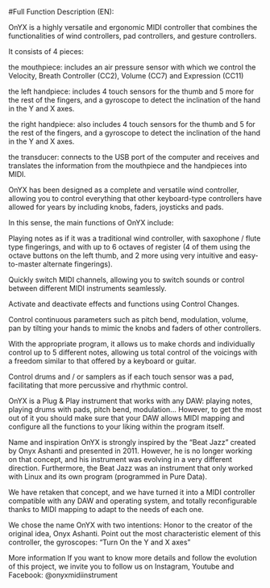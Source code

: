 #Full Function Description (EN):

OnYX is a highly versatile and ergonomic MIDI controller that combines the functionalities of wind controllers, pad controllers, and gesture controllers.

It consists of 4 pieces:

the mouthpiece: includes an air pressure sensor with which we control the Velocity, Breath Controller (CC2), Volume (CC7) and Expression (CC11)

the left handpiece: includes 4 touch sensors for the thumb and 5 more for the rest of the fingers, and a gyroscope to detect the inclination of the hand in the Y and X axes.

the right handpiece: also includes 4 touch sensors for the thumb and 5 for the rest of the fingers, and a gyroscope to detect the inclination of the hand in the Y and X axes.

the transducer: connects to the USB port of the computer and receives and translates the information from the mouthpiece and the handpieces into MIDI.

OnYX has been designed as a complete and versatile wind controller, allowing you to control everything that other keyboard-type controllers have allowed for years by including knobs, faders, joysticks and pads.

In this sense, the main functions of OnYX include:

Playing notes as if it was a traditional wind controller, with saxophone / flute type fingerings, and with up to 6 octaves of register (4 of them using the octave buttons on the left thumb, and 2 more using very intuitive and easy-to-master alternate fingerings).


Quickly switch MIDI channels, allowing you to switch sounds or control between different MIDI instruments seamlessly.


Activate and deactivate effects and functions using Control Changes.


Control continuous parameters such as pitch bend, modulation, volume, pan by tilting your hands to mimic the knobs and faders of other controllers.


With the appropriate program, it allows us to make chords and individually control up to 5 different notes, allowing us total control of the voicings with a freedom similar to that offered by a keyboard or guitar.


Control drums and / or samplers as if each touch sensor was a pad, facilitating that more percussive and rhythmic control.


OnYX is a Plug & Play instrument that works with any DAW: playing notes, playing drums with pads, pitch bend, modulation... However, to get the most out of it you should make sure that your DAW allows MIDI mapping and configure all the functions to your liking within the program itself.

Name and inspiration
OnYX is strongly inspired by the “Beat Jazz” created by Onyx Ashanti and presented in 2011. However, he is no longer working on that concept, and his instrument was evolving in a very different direction. Furthermore, the Beat Jazz was an instrument that only worked with Linux and its own program (programmed in Pure Data). 

We have retaken that concept, and we have turned it into a MIDI controller compatible with any DAW and operating system, and totally reconfigurable thanks to MIDI mapping to adapt to the needs of each one.

We chose the name OnYX with two intentions:
Honor to the creator of the original idea, Onyx Ashanti.
Point out the most characteristic element of this controller, the gyroscopes: “Turn On the Y and X axes”

More information
If you want to know more details and follow the evolution of this project, we invite you to follow us on Instagram, Youtube and Facebook: @onyxmidiinstrument
